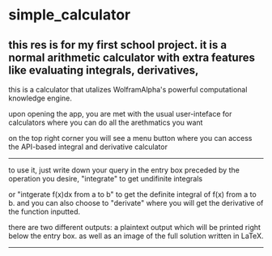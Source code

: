 # simple_calculator
this res is for my first school project. it is a normal arithmetic calculator with extra features like evaluating integrals, derivatives, 
------------------------------------------------

this is a calculator that utalizes WolframAlpha's powerful computational knowledge engine.

upon opening the app, you are met with the usual user-inteface for calculators where you can do all the arethmatics you want

on the top right corner you will see a menu button where you can access the API-based integral and derivative calculator

------------------------------------------------

to use it, just write down your query in the entry box preceded by the operation you desire, "integrate" to get undifinite integrals

or "intgerate f(x)dx from a to b" to get the definite integral of f(x) from a to b. and you can also choose to "derivate" where you will get the derivative of the function inputted. 

there are two different outputs: a plaintext output which will be printed right below the entry box. as well as an image of the full solution written in LaTeX.

--------------------------------------------------
